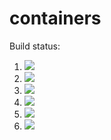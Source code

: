 # containers

Build status:

1. [![](https://github.com/ajholzer/containers/workflows/tests-fibonacci/badge.svg)](https://github.com/ajholzer/containers/actions?query=workflow%3Atests-fibonacci)
1. [![](https://github.com/ajholzer/containers/workflows/tests-range/badge.svg)](https://github.com/ajholzer/containers/actions?query=workflow%3Atests-range)
1. [![](https://github.com/ajholzer/containers/workflows/tests-BST/badge.svg)](https://github.com/ajholzer/containers/actions?query=workflow%3Atests-BST)
1. [![](https://github.com/ajholzer/containers/workflows/tests-BinaryTree/badge.svg)](https://github.com/ajholzer/containers/actions?query=workflow%3Atests-BinaryTree)
1. [![](https://github.com/ajholzer/containers/workflows/tests-AVLTree/badge.svg)](https://github.com/ajholzer/containers/actions?query=workflow%3Atests-AVLTree)
1. [![](https://github.com/ajholzer/containers/workflows/tests-Heap/badge.svg)](https://github.com/ajholzer/containers/actions?query=workflow%3Atests-Heap)
